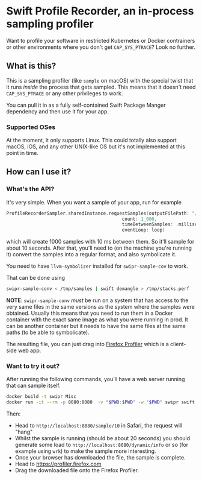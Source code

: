 # Swift Profile Recorder, an in-process sampling profiler

Want to profile your software in restricted Kubernetes or Docker contrainers or other environments where you don't get `CAP_SYS_PTRACE`? Look no further.

## What is this?

This is a sampling profiler (like `sample` on macOS) with the special twist that it runs _inside_ the process that gets sampled. This means that it doesn't need `CAP_SYS_PTRACE` or any other privileges to work.

You can pull it in as a fully self-contained Swift Package Manger dependency and then use it for your app.

### Supported OSes

At the moment, it only supports Linux. This could totally also support macOS, iOS, and any other UNIX-like OS but it's not implemented at this point in time.

## How can I use it?

### What's the API?

It's very simple. When you want a sample of your app, run for example

```swift
ProfileRecorderSampler.sharedInstance.requestSamples(outputFilePath: "/tmp/samples",
                                           count: 1_000,
                                           timeBetweenSamples: .milliseconds(10),
                                           eventLoop: loop)
```

which will create 1000 samples with 10 ms between them. So it'll sample for
about 10 seconds. After that, you'll need to (on the machine you're running it)
convert the samples into a regular format, and also symbolicate it.

You need to have `llvm-symbolizer` installed for `swipr-sample-cov` to work.

That can be done using

```bash
swipr-sample-conv < /tmp/samples | swift demangle > /tmp/stacks.perf
```

**NOTE**: `swipr-sample-conv` _must_ be run on a system that has access to the very same files in the same versions as the system where the samples were obtained. Usually this means that you need to run them in a Docker container with the exact same image as what you were running in prod. It can be another container but it needs to have the same files at the same paths (to be able to symbolicate).

The resulting file, you can just drag into [Firefox Profiler](https://profiler.firefox.com)
which is a client-side web app.









### Want to try it out?

After running the following commands, you'll have a web server running that can sample itself.

```bash
docker build -t swipr Misc
docker run -it --rm -p 8080:8080  -v "$PWD:$PWD" -w "$PWD" swipr swift run -c release -- swipr-demo 0.0.0.0 8080
```

Then:

- Head to `http://localhost:8080/sample/10` in Safari, the request will "hang"
- Whilst the sample is running (should be about 20 seconds) you should generate some load to `http://localhost:8080/dynamic/info` or so (for example using `wrk`) to make the sample more interesting.
- Once your browser has downloaded the file, the sample is complete.
- Head to https://profiler.firefox.com
- Drag the downloaded file onto the Firefox Profiler.
